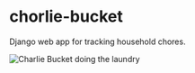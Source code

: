 # chorlie-bucket
Django web app for tracking household chores.

![Charlie Bucket doing the laundry][charlie-laundry]

[charlie-laundry]: https://img.buzzfeed.com/buzzfeed-static/static/enhanced/webdr01/2013/2/18/15/anigif_enhanced-buzz-19350-1361219806-1.gif
